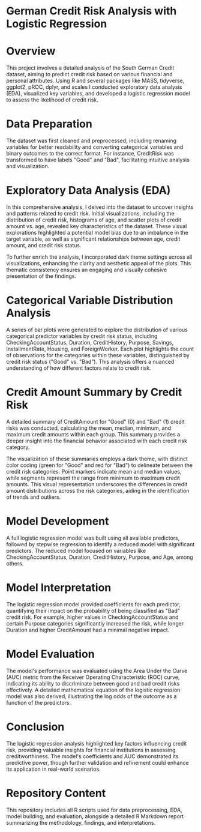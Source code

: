 # German Credit Risk Analysis with Logistic Regression

# Overview
This project involves a detailed analysis of the South German Credit dataset, aiming to predict credit risk based on various financial and personal attributes. Using R and several packages like MASS, tidyverse, ggplot2, pROC, dplyr, and scales I conducted exploratory data analysis (EDA), visualized key variables, and developed a logistic regression model to assess the likelihood of credit risk.


# Data Preparation
The dataset was first cleaned and preprocessed, including renaming variables for better readability and converting categorical variables and binary outcomes to the correct format. For instance, CreditRisk was transformed to have labels "Good" and "Bad", facilitating intuitive analysis and visualization.


# Exploratory Data Analysis (EDA)
In this comprehensive analysis, I delved into the dataset to uncover insights and patterns related to credit risk. Initial visualizations, including the distribution of credit risk, histograms of age, and scatter plots of credit amount vs. age, revealed key characteristics of the dataset. These visual explorations highlighted a potential model bias due to an imbalance in the target variable, as well as significant relationships between age, credit amount, and credit risk status.

To further enrich the analysis, I incorporated dark theme settings across all visualizations, enhancing the clarity and aesthetic appeal of the plots. This thematic consistency ensures an engaging and visually cohesive presentation of the findings.


# Categorical Variable Distribution Analysis
A series of bar plots were generated to explore the distribution of various categorical predictor variables by credit risk status, including CheckingAccountStatus, Duration, CreditHistory, Purpose, Savings, InstallmentRate, Housing, and ForeignWorker. Each plot highlights the count of observations for the categories within these variables, distinguished by credit risk status ("Good" vs. "Bad"). This analysis offers a nuanced understanding of how different factors relate to credit risk.

# Credit Amount Summary by Credit Risk
A detailed summary of CreditAmount for "Good" (0) and "Bad" (1) credit risks was conducted, calculating the mean, median, minimum, and maximum credit amounts within each group. This summary provides a deeper insight into the financial behavior associated with each credit risk category.

The visualization of these summaries employs a dark theme, with distinct color coding (green for "Good" and red for "Bad") to delineate between the credit risk categories. Point markers indicate mean and median values, while segments represent the range from minimum to maximum credit amounts. This visual representation underscores the differences in credit amount distributions across the risk categories, aiding in the identification of trends and outliers.


# Model Development
A full logistic regression model was built using all available predictors, followed by stepwise regression to identify a reduced model with significant predictors. The reduced model focused on variables like CheckingAccountStatus, Duration, CreditHistory, Purpose, and Age, among others.


# Model Interpretation
The logistic regression model provided coefficients for each predictor, quantifying their impact on the probability of being classified as "Bad" credit risk. For example, higher values in CheckingAccountStatus and certain Purpose categories significantly increased the risk, while longer Duration and higher CreditAmount had a minimal negative impact.


# Model Evaluation
The model's performance was evaluated using the Area Under the Curve (AUC) metric from the Receiver Operating Characteristic (ROC) curve, indicating its ability to discriminate between good and bad credit risks effectively. A detailed mathematical equation of the logistic regression model was also derived, illustrating the log odds of the outcome as a function of the predictors.


# Conclusion
The logistic regression analysis highlighted key factors influencing credit risk, providing valuable insights for financial institutions in assessing creditworthiness. The model's coefficients and AUC demonstrated its predictive power, though further validation and refinement could enhance its application in real-world scenarios.


# Repository Content
This repository includes all R scripts used for data preprocessing, EDA, model building, and evaluation, alongside a detailed R Markdown report summarizing the methodology, findings, and interpretations.
